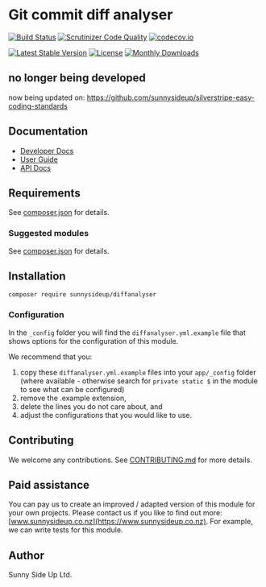 
# Git commit diff analyser

[![Build Status](https://travis-ci.org/sunnysideup/diffanalyser.svg?branch=master)](https://travis-ci.org/sunnysideup/diffanalyser)
[![Scrutinizer Code Quality](https://scrutinizer-ci.com/g/sunnysideup/diffanalyser/badges/quality-score.png?b=master)](https://scrutinizer-ci.com/g/sunnysideup/diffanalyser/?branch=master)
[![codecov.io](https://codecov.io/github/sunnysideup/diffanalyser/coverage.svg?branch=master)](https://codecov.io/github/sunnysideup/diffanalyser?branch=master)

[![Latest Stable Version](https://poser.pugx.org/sunnysideup/diffanalyser/version)](https://packagist.org/packages/sunnysideup/diffanalyser)
[![License](https://poser.pugx.org/sunnysideup/diffanalyser/license)](https://packagist.org/packages/sunnysideup/diffanalyser)
[![Monthly Downloads](https://poser.pugx.org/sunnysideup/diffanalyser/d/monthly)](https://packagist.org/packages/sunnysideup/diffanalyser)

## no longer being developed

now being updated on: <https://github.com/sunnysideup/silverstripe-easy-coding-standards>

## Documentation

- [Developer Docs](docs/en/INDEX.md)
- [User Guide](docs/en/userguide.md)
- [API Docs](http://docs.ssmods.com/sunnysideup/diffanalyser/classes.xhtml)

## Requirements

See [composer.json](composer.json) for details.

### Suggested modules

See [composer.json](composer.json) for details.

## Installation

```shell
composer require sunnysideup/diffanalyser
```

### Configuration

In the `_config` folder you will find the `diffanalyser.yml.example`
file that shows options for the configuration of this module.

We recommend that you:

1. copy these `diffanalyser.yml.example` files into your
   `app/_config` folder (where available - otherwise search for `private static $` in the module to see what can be configured)
2. remove the .example extension,
3. delete the lines you do not care about, and
4. adjust the configurations that you would like to use.

## Contributing

We welcome any contributions.
See [CONTRIBUTING.md](CONTRIBUTING.md) for more details.

## Paid assistance

You can pay us to create an improved / adapted version of this module for your own projects.
Please contact us if you like to find out more: [www.sunnysideup.co.nz](https://www.sunnysideup.co.nz).
For example, we can write tests for this module.

## Author

Sunny Side Up Ltd.
